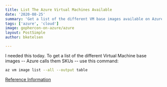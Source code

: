 ```yaml
---
title: List The Azure Virtual Machines Available
date: '2020-08-25'
summary: 'Get a list of the different VM base images available on Azure'
tags: ['azure', 'cloud']
image: gophercon-on-azure/azure
layout: PostSimple
author: bketelsen

---
```


I needed this today. To get a list of the different Virtual Machine base images -- Azure calls them SKUs -- use this command:

```bash
az vm image list --all --output table
```

[Reference Information](https://cda.ms/1yM)
